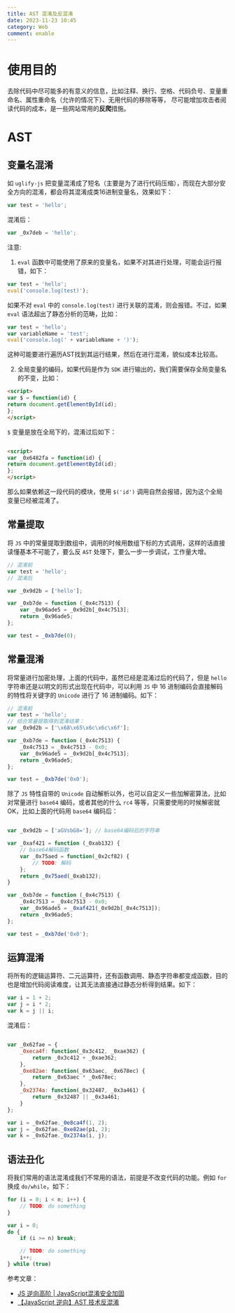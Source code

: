 ```yaml
---
title: AST 混淆及反混淆
date: 2023-11-23 10:45
category: Web
comment: enable
---
```


# 使用目的

去除代码中尽可能多的有意义的信息，比如注释、换行、空格、代码负号、变量重命名、属性重命名（允许的情况下）、无用代码的移除等等，
尽可能增加攻击者阅读代码的成本，是一些网站常用的**反爬**措施。

# AST

## 变量名混淆

如 `uglify-js` 把变量混淆成了短名（主要是为了进行代码压缩），而现在大部分安全方向的混淆，都会将其混淆成类16进制变量名，效果如下：

```js
var test = 'hello';
```
混淆后：

```js
var _0x7deb = 'hello';
```

注意:
1. `eval` 函数中可能使用了原来的变量名，如果不对其进行处理，可能会运行报错，如下：

```js
var test = 'hello';
eval('console.log(test)');
```

如果不对 `eval` 中的 `console.log(test)` 进行关联的混淆，则会报错。不过，如果 `eval` 语法超出了静态分析的范畴，比如：

```js
var test = 'hello';
var variableName = 'test';
eval('console.log(' + variableName + ')');
```

这种可能要进行遍历AST找到其运行结果，然后在进行混淆，貌似成本比较高。

2. 全局变量的编码，如果代码是作为 `SDK` 进行输出的，我们需要保存全局变量名的不变，比如：

```html
<script>
var $ = function(id) {
return document.getElementById(id);
};
</script>
```

`$` 变量是放在全局下的，混淆过后如下：

```html

<script>
var _0x6482fa = function(id) {
return document.getElementById(id);
};
</script>
```

那么如果依赖这一段代码的模块，使用 `$('id')` 调用自然会报错，因为这个全局变量已经被混淆了。

## 常量提取

将 `JS` 中的常量提取到数组中，调用的时候用数组下标的方式调用，这样的话直接读懂基本不可能了，要么反 `AST` 处理下，要么一步一步调试，工作量大增。

```js
// 混淆前
var test = 'hello';
// 混淆后

var _0x9d2b = ['hello'];

var _0xb7de = function (_0x4c7513) {
    var _0x96ade5 = _0x9d2b[_0x4c7513];
    return _0x96ade5;
};

var test = _0xb7de(0);
```

## 常量混淆

将常量进行加密处理，上面的代码中，虽然已经是混淆过后的代码了，但是 `hello` 字符串还是以明文的形式出现在代码中，可以利用 `JS` 中 16 进制编码会直接解码的特性将关键字的 `Unicode` 进行了 16 进制编码。如下：

```js
// 混淆前
var test = 'hello';
// 结合常量提取得到混淆结果：
var _0x9d2b = ['\x68\x65\x6c\x6c\x6f'];

var _0xb7de = function (_0x4c7513) {
    _0x4c7513 = _0x4c7513 - 0x0;
    var _0x96ade5 = _0x9d2b[_0x4c7513];
    return _0x96ade5;
};

var test = _0xb7de('0x0');
```

除了 `JS` 特性自带的 `Unicode` 自动解析以外，也可以自定义一些加解密算法，比如对常量进行 `base64` 编码，或者其他的什么 `rc4` 等等，只需要使用的时候解密就 OK，比如上面的代码用 `base64` 编码后：

```js

var _0x9d2b = ['aGVsbG8=']; // base64编码后的字符串

var _0xaf421 = function (_0xab132) {
    // base64解码函数
    var _0x75aed = function(_0x2cf82) {
        // TODO: 解码
    };
    return _0x75aed(_0xab132);
}

var _0xb7de = function (_0x4c7513) {
    _0x4c7513 = _0x4c7513 - 0x0;
    var _0x96ade5 = _0xaf421(_0x9d2b[_0x4c7513]);
    return _0x96ade5;
};

var test = _0xb7de('0x0');
```

## 运算混淆

将所有的逻辑运算符、二元运算符，还有函数调用、静态字符串都变成函数，目的也是增加代码阅读难度，让其无法直接通过静态分析得到结果。如下：

```js
var i = 1 + 2;
var j = i * 2;
var k = j || i;
```

混淆后：

```js

var _0x62fae = {
    _0xeca4f: function(_0x3c412, _0xae362) {
        return _0x3c412 + _0xae362;
    },
    _0xe82ae: function(_0x63aec, _0x678ec) {
        return _0x63aec * _0x678ec;
    },
    _0x2374a: function(_0x32487, _0x3a461) {
        return _0x32487 || _0x3a461;
    }
};

var i = _0x62fae._0e8ca4f(1, 2);
var j = _0x62fae._0xe82ae(p1, 2);
var k = _0x62fae._0x2374a(i, j);
```

## 语法丑化

将我们常用的语法混淆成我们不常用的语法，前提是不改变代码的功能。例如 `for` 换成 `do/while`，如下：

```js
for (i = 0; i < n; i++) { 
    // TODO: do something
}

var i = 0;
do {
    if (i >= n) break;

    // TODO: do something
    i++;
} while (true)
```

参考文章：
- [JS 逆向高阶 | JavaScript混淆安全加固](https://mp.weixin.qq.com/s/i_HwHaDaD7pZyurWSa6B6g)
- [【JavaScript 逆向】AST 技术反混淆](https://blog.csdn.net/Yy_Rose/article/details/124290656)